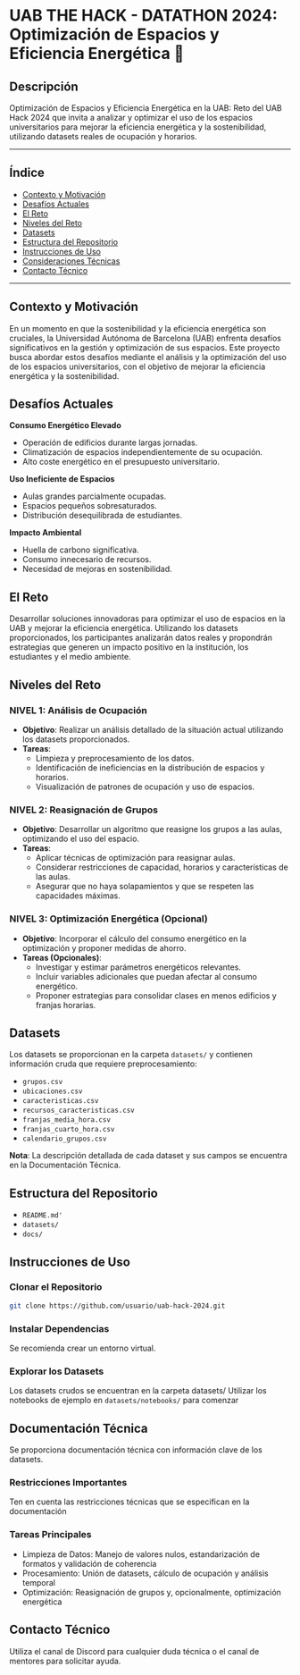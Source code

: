 # UAB THE HACK - DATATHON 2024: Optimización de Espacios y Eficiencia Energética 🏫

## Descripción
Optimización de Espacios y Eficiencia Energética en la UAB: Reto del UAB Hack 2024 que invita a analizar y optimizar el uso de los espacios universitarios para mejorar la eficiencia energética y la sostenibilidad, utilizando datasets reales de ocupación y horarios.

---

## Índice
- [Contexto y Motivación](#contexto-y-motivación)
- [Desafíos Actuales](#desafíos-actuales)
- [El Reto](#el-reto)
- [Niveles del Reto](#niveles-del-reto)
- [Datasets](#datasets)
- [Estructura del Repositorio](#estructura-del-repositorio)
- [Instrucciones de Uso](#instrucciones-de-uso)
- [Consideraciones Técnicas](#consideraciones-técnicas)
- [Contacto Técnico](#contacto-técnico)

---

## Contexto y Motivación
En un momento en que la sostenibilidad y la eficiencia energética son cruciales, la Universidad Autónoma de Barcelona (UAB) enfrenta desafíos significativos en la gestión y optimización de sus espacios. Este proyecto busca abordar estos desafíos mediante el análisis y la optimización del uso de los espacios universitarios, con el objetivo de mejorar la eficiencia energética y la sostenibilidad.

## Desafíos Actuales
**Consumo Energético Elevado**  
- Operación de edificios durante largas jornadas.
- Climatización de espacios independientemente de su ocupación.
- Alto coste energético en el presupuesto universitario.

**Uso Ineficiente de Espacios**  
- Aulas grandes parcialmente ocupadas.
- Espacios pequeños sobresaturados.
- Distribución desequilibrada de estudiantes.

**Impacto Ambiental**  
- Huella de carbono significativa.
- Consumo innecesario de recursos.
- Necesidad de mejoras en sostenibilidad.

## El Reto
Desarrollar soluciones innovadoras para optimizar el uso de espacios en la UAB y mejorar la eficiencia energética. Utilizando los datasets proporcionados, los participantes analizarán datos reales y propondrán estrategias que generen un impacto positivo en la institución, los estudiantes y el medio ambiente.

## Niveles del Reto

### NIVEL 1: Análisis de Ocupación
- **Objetivo**: Realizar un análisis detallado de la situación actual utilizando los datasets proporcionados.
- **Tareas**:
  - Limpieza y preprocesamiento de los datos.
  - Identificación de ineficiencias en la distribución de espacios y horarios.
  - Visualización de patrones de ocupación y uso de espacios.

### NIVEL 2: Reasignación de Grupos
- **Objetivo**: Desarrollar un algoritmo que reasigne los grupos a las aulas, optimizando el uso del espacio.
- **Tareas**:
  - Aplicar técnicas de optimización para reasignar aulas.
  - Considerar restricciones de capacidad, horarios y características de las aulas.
  - Asegurar que no haya solapamientos y que se respeten las capacidades máximas.

### NIVEL 3: Optimización Energética (Opcional)
- **Objetivo**: Incorporar el cálculo del consumo energético en la optimización y proponer medidas de ahorro.
- **Tareas (Opcionales)**:
  - Investigar y estimar parámetros energéticos relevantes.
  - Incluir variables adicionales que puedan afectar al consumo energético.
  - Proponer estrategias para consolidar clases en menos edificios y franjas horarias.

## Datasets
Los datasets se proporcionan en la carpeta `datasets/` y contienen información cruda que requiere preprocesamiento:
- `grupos.csv`
- `ubicaciones.csv`
- `caracteristicas.csv`
- `recursos_caracteristicas.csv`
- `franjas_media_hora.csv`
- `franjas_cuarto_hora.csv`
- `calendario_grupos.csv`

**Nota**: La descripción detallada de cada dataset y sus campos se encuentra en la Documentación Técnica.

## Estructura del Repositorio

- `README.md'`
- `datasets/`
- `docs/`

## Instrucciones de Uso

### Clonar el Repositorio
```bash
git clone https://github.com/usuario/uab-hack-2024.git
```

### Instalar Dependencias
Se recomienda crear un entorno virtual.

### Explorar los Datasets

Los datasets crudos se encuentran en la carpeta datasets/
Utilizar los notebooks de ejemplo en `datasets/notebooks/` para comenzar

## Documentación Técnica
Se proporciona documentación técnica con información clave de los datasets.

### Restricciones Importantes
Ten en cuenta las restricciones técnicas que se especifican en la documentación

### Tareas Principales

- Limpieza de Datos: Manejo de valores nulos, estandarización de formatos y validación de coherencia
- Procesamiento: Unión de datasets, cálculo de ocupación y análisis temporal
- Optimización: Reasignación de grupos y, opcionalmente, optimización energética

## Contacto Técnico
Utiliza el canal de Discord para cualquier duda técnica o el canal de mentores para solicitar ayuda.

